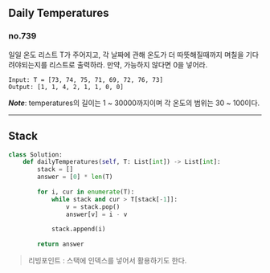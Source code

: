 ## Daily Temperatures
### no.739

일일 온도 리스트 T가 주어지고, 각 날짜에 관해 온도가 더 따뜻해질때까지 며칠을 기다려야되는지를 리스트로 출력하라.
만약, 가능하지 않다면 0을 넣어라.

```
Input: T = [73, 74, 75, 71, 69, 72, 76, 73]
Output: [1, 1, 4, 2, 1, 1, 0, 0]
```

***Note***: temperatures의 길이는 1 ~ 30000까지이며 각 온도의 범위는 30 ~ 100이다.

---

## Stack
``` python
class Solution:
    def dailyTemperatures(self, T: List[int]) -> List[int]:
        stack = []
        answer = [0] * len(T) 
        
        for i, cur in enumerate(T):
            while stack and cur > T[stack[-1]]:
                v = stack.pop()
                answer[v] = i - v
            
            stack.append(i)
            
        return answer
```

> 리빙포인트 : 스택에 인덱스를 넣어서 활용하기도 한다.